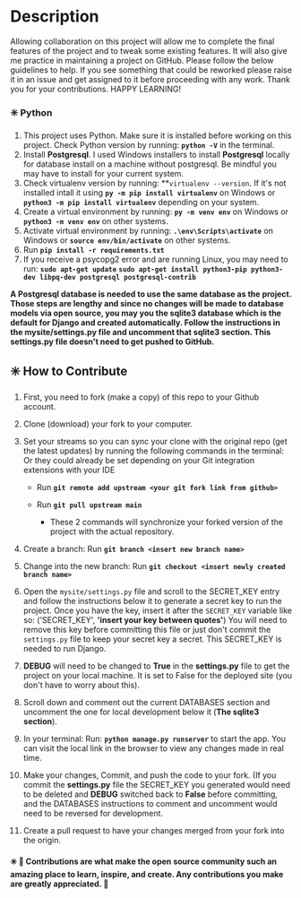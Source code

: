 # Description

Allowing collaboration on this project will allow me to complete the final features of the project and to tweak some existing features. It will also give me practice in maintaining a project on GitHub. Please follow the below guidelines to help. If you see something that could be reworked please raise it in an issue and get assigned to it before proceeding with any work. Thank you for your contributions. HAPPY LEARNING!

### ✳️ Python

1. This project uses Python. Make sure it is installed before working on this project. Check Python version by running: **```python -V```** in the terminal.
2. Install **Postgresql**. I used Windows installers to install **Postgresql** locally for database install on a machine without postgresql. Be mindful you may have to install for your current system.
3. Check virtualenv version by running: **```virtualenv --version```. If it's not installed intall it using **```py -m pip install virtualenv```** on Windows or **```python3 -m pip install virtualenv```** depending on your system.
4. Create a virtual environment by running: **```py -m venv env```** on Windows or **```python3 -m venv env```** on other systems.
5. Activate virtual environment by running: **```.\env\Scripts\activate```** on Windows or **```source env/bin/activate```** on other systems.
6. Run **```pip install -r requirements.txt```**
7. If you receive a psycopg2 error and are running Linux, you may need to run:
**```sudo apt-get update```**
**```sudo apt-get install python3-pip python3-dev libpq-dev postgresql postgresql-contrib```**

**A Postgresql database is needed to use the same database as the project. Those steps are lengthy and since no changes will be made to database models via open source, you may you the sqlite3 database which is the default for Django and created automatically. Follow the instructions in the mysite/settings.py file and uncomment that sqlite3 section. This settings.py file doesn't need to get pushed to GitHub.**

## ✳️ How to Contribute

1. First, you need to fork (make a copy) of this repo to your Github account.

2. Clone (download) your fork to your computer.

3. Set your streams so you can sync your clone with the original repo (get the latest updates) by running the following commands in the terminal:   Or they could already be set depending on your Git integration extensions with your IDE

    * Run **```git remote add upstream <your git fork link from github>```**

    * Run **```git pull upstream main```**

        * These 2 commands will synchronize your forked version of the project with the actual repository.

4. Create a branch: Run **```git branch <insert new branch name>```**

5. Change into the new branch: Run **```git checkout <insert newly created branch name>```**

6. Open the ```mysite/settings.py``` file and scroll to the SECRET_KEY entry and follow the instructions below it to generate a secret key to run the project. Once you have the key, insert it after the ```SECRET_KEY``` variable like so: ('SECRET_KEY', **'insert your key between quotes'**) You will need to remove this key before committing this file or just don't commit the ```settings.py``` file to keep your secret key a secret. This SECRET_KEY is needed to run Django.

7. **DEBUG** will need to be changed to **True** in the **settings.py** file to get the project on your local machine. It is set to False for the deployed site (you don't have to worry about this).

8. Scroll down and comment out the current DATABASES section and uncomment the one for local development below it (**The sqlite3 section**).

9. In your terminal: Run: **```python manage.py runserver```** to start the app. You can visit the local link in the browser to view any changes made in real time.

10. Make your changes, Commit, and push the code to your fork. (If you commit the **settings.py** file the SECRET_KEY you generated would need to be deleted and **DEBUG** switched back to **False** before committing, and the DATABASES instructions to comment and uncomment would need to be reversed for development.

12. Create a pull request to have your changes merged from your fork into the origin.

#### ✳️ 🙂 Contributions are what make the open source community such an amazing place to learn, inspire, and create. Any contributions you make are greatly appreciated. 🙂

